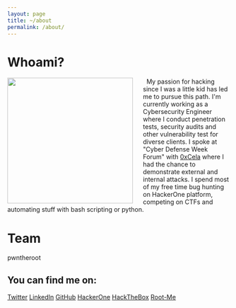 ```yaml
---
layout: page
title: ~/about
permalink: /about/
---
```


# Whoami?
&nbsp;
<img style="padding-right: 20px;" width="284" height="284" align="left" src="{{ site.baseurl }}/assets/images/profile.jpg">My passion for hacking since I was a little kid has led me to pursue this path. I'm currently working as a Cybersecurity Engineer where I conduct penetration tests, security audits and other vulnerability test for diverse clients. I spoke at "Cyber Defense Week Forum" with [0xCela](https://twitter.com/0xcela) where I had the chance to demonstrate external and internal attacks. I spend most of my free time bug hunting on HackerOne platform, competing on CTFs and automating stuff with bash scripting or python.
&nbsp;

# Team
pwntheroot

## You can find me on:

[Twitter](https://twitter.com/spenkkkkk)
[LinkedIn](https://linkedin.com/in/arbensshala)
[GitHub](https://github.com/spenkk)
[HackerOne](https://hackerone.com/arbenn)
[HackTheBox](https://www.hackthebox.eu/profile/19869)
[Root-Me](https://www.root-me.org/spenkk)
